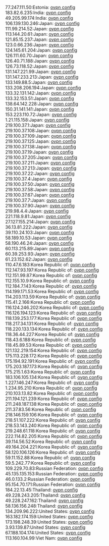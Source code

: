 77.247.111.50:Estonia: [ovpn config](vpn/77_247_111_50.ovpn)  
183.82.6.235:India: [ovpn config](vpn/183_82_6_235.ovpn)  
49.205.99.174:India: [ovpn config](vpn/49_205_99_174.ovpn)  
106.139.130.246:Japan: [ovpn config](vpn/106_139_130_246.ovpn)  
111.99.214.52:Japan: [ovpn config](vpn/111_99_214_52.ovpn)  
113.144.20.61:Japan: [ovpn config](vpn/113_144_20_61.ovpn)  
121.85.15.237:Japan: [ovpn config](vpn/121_85_15_237.ovpn)  
123.0.66.236:Japan: [ovpn config](vpn/123_0_66_236.ovpn)  
124.145.61.204:Japan: [ovpn config](vpn/124_145_61_204.ovpn)  
126.111.60.70:Japan: [ovpn config](vpn/126_111_60_70.ovpn)  
126.40.71.188:Japan: [ovpn config](vpn/126_40_71_188.ovpn)  
126.73.118.52:Japan: [ovpn config](vpn/126_73_118_52.ovpn)  
131.147.221.99:Japan: [ovpn config](vpn/131_147_221_99.ovpn)  
131.147.233.213:Japan: [ovpn config](vpn/131_147_233_213.ovpn)  
133.149.88.5:Japan: [ovpn config](vpn/133_149_88_5.ovpn)  
133.208.206.194:Japan: [ovpn config](vpn/133_208_206_194.ovpn)  
133.32.131.142:Japan: [ovpn config](vpn/133_32_131_142.ovpn)  
133.32.153.51:Japan: [ovpn config](vpn/133_32_153_51.ovpn)  
138.64.142.228:Japan: [ovpn config](vpn/138_64_142_228.ovpn)  
150.31.141.141:Japan: [ovpn config](vpn/150_31_141_141.ovpn)  
153.223.110.72:Japan: [ovpn config](vpn/153_223_110_72.ovpn)  
1.21.115.158:Japan: [ovpn config](vpn/1_21_115_158.ovpn)  
219.100.37.1:Japan: [ovpn config](vpn/219_100_37_1.ovpn)  
219.100.37.108:Japan: [ovpn config](vpn/219_100_37_108.ovpn)  
219.100.37.109:Japan: [ovpn config](vpn/219_100_37_109.ovpn)  
219.100.37.125:Japan: [ovpn config](vpn/219_100_37_125.ovpn)  
219.100.37.138:Japan: [ovpn config](vpn/219_100_37_138.ovpn)  
219.100.37.19:Japan: [ovpn config](vpn/219_100_37_19.ovpn)  
219.100.37.205:Japan: [ovpn config](vpn/219_100_37_205.ovpn)  
219.100.37.211:Japan: [ovpn config](vpn/219_100_37_211.ovpn)  
219.100.37.213:Japan: [ovpn config](vpn/219_100_37_213.ovpn)  
219.100.37.22:Japan: [ovpn config](vpn/219_100_37_22.ovpn)  
219.100.37.4:Japan: [ovpn config](vpn/219_100_37_4.ovpn)  
219.100.37.50:Japan: [ovpn config](vpn/219_100_37_50.ovpn)  
219.100.37.58:Japan: [ovpn config](vpn/219_100_37_58.ovpn)  
219.100.37.67:Japan: [ovpn config](vpn/219_100_37_67.ovpn)  
219.100.37.7:Japan: [ovpn config](vpn/219_100_37_7.ovpn)  
219.100.37.90:Japan: [ovpn config](vpn/219_100_37_90.ovpn)  
219.98.4.4:Japan: [ovpn config](vpn/219_98_4_4.ovpn)  
221.118.9.81:Japan: [ovpn config](vpn/221_118_9_81.ovpn)  
27.127.155.214:Japan: [ovpn config](vpn/27_127_155_214.ovpn)  
36.13.81.222:Japan: [ovpn config](vpn/36_13_81_222.ovpn)  
39.110.24.103:Japan: [ovpn config](vpn/39_110_24_103.ovpn)  
58.189.10.53:Japan: [ovpn config](vpn/58_189_10_53.ovpn)  
58.190.46.24:Japan: [ovpn config](vpn/58_190_46_24.ovpn)  
60.113.215.89:Japan: [ovpn config](vpn/60_113_215_89.ovpn)  
60.39.253.93:Japan: [ovpn config](vpn/60_39_253_93.ovpn)  
61.23.152.62:Japan: [ovpn config](vpn/61_23_152_62.ovpn)  
110.47.6.183:Korea Republic of: [ovpn config](vpn/110_47_6_183.ovpn)  
112.147.93.197:Korea Republic of: [ovpn config](vpn/112_147_93_197.ovpn)  
112.151.99.87:Korea Republic of: [ovpn config](vpn/112_151_99_87.ovpn)  
112.155.10.9:Korea Republic of: [ovpn config](vpn/112_155_10_9.ovpn)  
112.184.7.143:Korea Republic of: [ovpn config](vpn/112_184_7_143.ovpn)  
114.199.171.53:Korea Republic of: [ovpn config](vpn/114_199_171_53.ovpn)  
114.203.113.59:Korea Republic of: [ovpn config](vpn/114_203_113_59.ovpn)  
115.41.2.166:Korea Republic of: [ovpn config](vpn/115_41_2_166.ovpn)  
116.124.246.202:Korea Republic of: [ovpn config](vpn/116_124_246_202.ovpn)  
116.126.194.123:Korea Republic of: [ovpn config](vpn/116_126_194_123.ovpn)  
118.139.253.177:Korea Republic of: [ovpn config](vpn/118_139_253_177.ovpn)  
118.217.34.131:Korea Republic of: [ovpn config](vpn/118_217_34_131.ovpn)  
118.220.133.134:Korea Republic of: [ovpn config](vpn/118_220_133_134.ovpn)  
118.36.44.227:Korea Republic of: [ovpn config](vpn/118_36_44_227.ovpn)  
118.43.6.188:Korea Republic of: [ovpn config](vpn/118_43_6_188.ovpn)  
118.45.89.53:Korea Republic of: [ovpn config](vpn/118_45_89_53.ovpn)  
121.132.219.154:Korea Republic of: [ovpn config](vpn/121_132_219_154.ovpn)  
175.113.228.172:Korea Republic of: [ovpn config](vpn/175_113_228_172.ovpn)  
175.194.92.191:Korea Republic of: [ovpn config](vpn/175_194_92_191.ovpn)  
175.203.187.173:Korea Republic of: [ovpn config](vpn/175_203_187_173.ovpn)  
175.215.1.63:Korea Republic of: [ovpn config](vpn/175_215_1_63.ovpn)  
183.106.105.134:Korea Republic of: [ovpn config](vpn/183_106_105_134.ovpn)  
1.227.146.247:Korea Republic of: [ovpn config](vpn/1_227_146_247.ovpn)  
1.234.95.210:Korea Republic of: [ovpn config](vpn/1_234_95_210.ovpn)  
210.103.13.82:Korea Republic of: [ovpn config](vpn/210_103_13_82.ovpn)  
211.194.121.239:Korea Republic of: [ovpn config](vpn/211_194_121_239.ovpn)  
211.248.187.138:Korea Republic of: [ovpn config](vpn/211_248_187_138.ovpn)  
211.37.83.56:Korea Republic of: [ovpn config](vpn/211_37_83_56.ovpn)  
218.146.159.106:Korea Republic of: [ovpn config](vpn/218_146_159_106.ovpn)  
218.51.107.222:Korea Republic of: [ovpn config](vpn/218_51_107_222.ovpn)  
218.53.143.240:Korea Republic of: [ovpn config](vpn/218_53_143_240.ovpn)  
219.248.61.118:Korea Republic of: [ovpn config](vpn/219_248_61_118.ovpn)  
222.114.82.205:Korea Republic of: [ovpn config](vpn/222_114_82_205.ovpn)  
39.114.56.52:Korea Republic of: [ovpn config](vpn/39_114_56_52.ovpn)  
49.164.204.221:Korea Republic of: [ovpn config](vpn/49_164_204_221.ovpn)  
58.120.106.126:Korea Republic of: [ovpn config](vpn/58_120_106_126.ovpn)  
59.11.152.88:Korea Republic of: [ovpn config](vpn/59_11_152_88.ovpn)  
59.5.242.77:Korea Republic of: [ovpn config](vpn/59_5_242_77.ovpn)  
109.229.70.83:Russian Federation: [ovpn config](vpn/109_229_70_83.ovpn)  
45.135.135.153:Russian Federation: [ovpn config](vpn/45_135_135_153.ovpn)  
46.0.133.2:Russian Federation: [ovpn config](vpn/46_0_133_2.ovpn)  
95.154.70.171:Russian Federation: [ovpn config](vpn/95_154_70_171.ovpn)  
184.22.13.45:Thailand: [ovpn config](vpn/184_22_13_45.ovpn)  
49.228.243.205:Thailand: [ovpn config](vpn/49_228_243_205.ovpn)  
49.228.247.162:Thailand: [ovpn config](vpn/49_228_247_162.ovpn)  
58.136.156.248:Thailand: [ovpn config](vpn/58_136_156_248.ovpn)  
134.209.96.222:United States: [ovpn config](vpn/134_209_96_222.ovpn)  
163.182.174.159:United States: [ovpn config](vpn/163_182_174_159.ovpn)  
173.198.248.39:United States: [ovpn config](vpn/173_198_248_39.ovpn)  
3.93.139.87:United States: [ovpn config](vpn/3_93_139_87.ovpn)  
67.188.104.174:United States: [ovpn config](vpn/67_188_104_174.ovpn)  
113.160.104.99:Viet Nam: [ovpn config](vpn/113_160_104_99.ovpn)  
